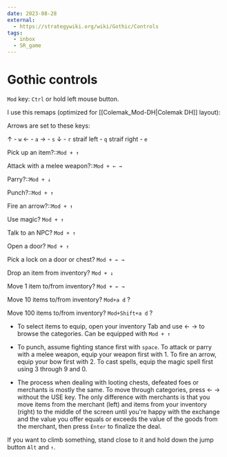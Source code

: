 ```yaml
---
date: 2023-08-28
external:
  - https://strategywiki.org/wiki/Gothic/Controls
tags:
  - inbox
  - SR_game
---
```


# Gothic controls

`Mod` key: `Ctrl` or hold left mouse button.

I use this remaps (optimized for [[Colemak_Mod-DH|Colemak DH]] layout):

Arrows are set to these keys:

↑ - `w`
← - `a`
→ - `s`
↓ - `r`
straif left - `q`
straif right - `e`

Pick up an item?::`Mod + ↑`

Attack with a melee weapon?::`Mod + ← →`

Parry?::`Mod + ↓`

Punch?::`Mod + ↑`

Fire an arrow?::`Mod + ↑`

Use magic? `Mod + ↑`

Talk to an NPC? `Mod + ↑`

Open a door? `Mod + ↑`

Pick a lock on a door or chest? `Mod + ← →`

Drop an item from inventory? `Mod + ↓`

Move 1 item to/from inventory? `Mod + ← →`

Move 10 items to/from inventory? `Mod+a d` ?

Move 100 items to/from inventory? `Mod+Shift+a d` ?

- To select items to equip, open your inventory Tab and use ← → to browse the
categories. Can be equipped with `Mod + ↑`

- To punch, assume fighting stance first with `space`. To attack or parry with a
melee weapon, equip your weapon first with 1. To fire an arrow, equip your bow
first with 2. To cast spells, equip the magic spell first using 3 through 9
and 0.

- The process when dealing with looting chests, defeated foes or merchants is
mostly the same. To move through categories, press ← → without the USE key. The
only difference with merchants is that you move items from the merchant (left)
and items from your inventory (right) to the middle of the screen until you're
happy with the exchange and the value you offer equals or exceeds the value of
the goods from the merchant, then press `Enter` to finalize the deal.

If you want to climb something, stand close to it and hold down the jump button
`Alt` and `↑`.
